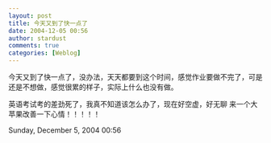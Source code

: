 ```yaml
---
layout: post
title: 今天又到了快一点了
date: 2004-12-05 00:56
author: stardust
comments: true
categories: [Weblog]
---
```

今天又到了快一点了，没办法，天天都要到这个时间，感觉作业要做不完了，可是还是不想做，感觉很累的样子，实际上什么也没有做。

英语考试考的差劲死了，我真不知道该怎么办了，现在好空虚，好无聊 来一个大苹果改善一下心情！！！！！

Sunday, December 5, 2004 00:56
